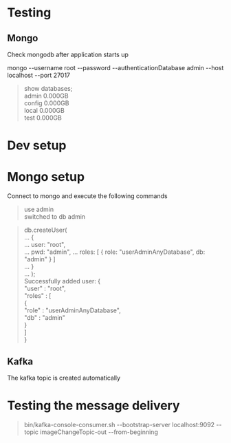 # Testing
## Mongo
Check mongodb after application starts up  

mongo --username root --password --authenticationDatabase admin --host localhost --port 27017  

> show databases;  
admin   0.000GB  
config  0.000GB  
local   0.000GB  
test    0.000GB  


# Dev setup
# Mongo setup
Connect to mongo and execute the following commands  

> use admin  
switched to db admin  

> db.createUser(  
...   {  
...     user: "root",  
...     pwd: "admin",
...     roles: [ { role: "userAdminAnyDatabase", db: "admin" } ]  
...   }  
... );  
Successfully added user: {  
	"user" : "root",  
	"roles" : [  
		{  
			"role" : "userAdminAnyDatabase",  
			"db" : "admin"  
		}  
	]  
}  

## Kafka
The kafka topic is created automatically

# Testing the message delivery
> bin/kafka-console-consumer.sh --bootstrap-server localhost:9092 --topic imageChangeTopic-out --from-beginning
